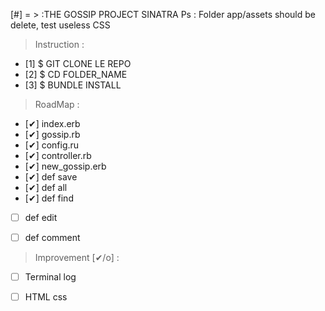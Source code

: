 [#] = > :THE GOSSIP PROJECT SINATRA
Ps : Folder app/assets should be delete, test useless CSS

> Instruction :

- [1] $ GIT CLONE LE REPO
- [2] $ CD FOLDER_NAME
- [3] $ BUNDLE INSTALL

> RoadMap :

- [✔] index.erb
- [✔] gossip.rb
- [✔] config.ru
- [✔] controller.rb
- [✔] new_gossip.erb
- [✔] def save
- [✔] def all
- [✔] def find
- [ ] def edit
- [ ] def comment


> Improvement [✔/o] :

- [ ] Terminal log
- [ ] HTML css

